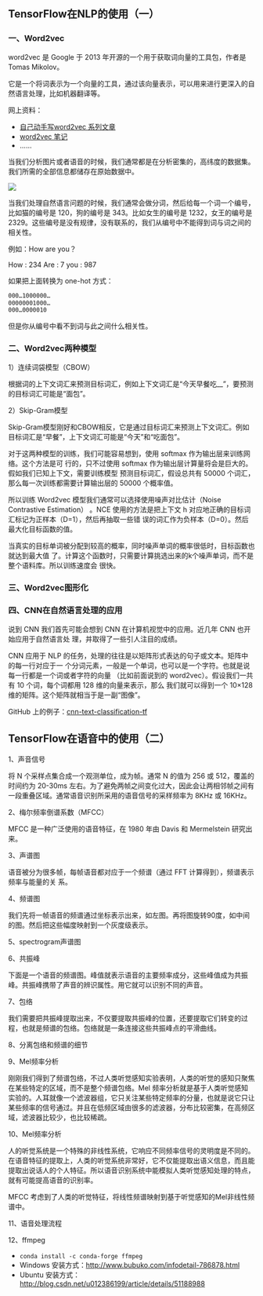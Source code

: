 

## TensorFlow在NLP的使用（一）

### 一、Word2vec

word2vec 是 Google 于 2013 年开源的一个用于获取词向量的工具包，作者是 Tomas Mikolov。

它是一个将词表示为一个向量的工具，通过该向量表示，可以用来进行更深入的自然语言处理，比如机器翻译等。

网上资料：

- [自己动手写word2vec 系列文章](https://blog.csdn.net/u014595019/article/details/51884529)
- [word2vec 笔记](https://blog.csdn.net/zhangxb35/article/details/74716245)
- ......

当我们分析图片或者语音的时候，我们通常都是在分析密集的，高纬度的数据集。我们所需的全部信息都储存在原始数据中。

![](http://p35l3ejfq.bkt.clouddn.com/20181012143644.png)

当我们处理自然语言问题的时候，我们通常会做分词，然后给每一个词一个编号，比如猫的编号是 120，狗的编号是 343。比如女生的编号是 1232，女王的编号是 2329。这些编号是没有规律，没有联系的，我们从编号中不能得到词与词之间的相关性。

例如：How are you？

How : 234
Are : 7
you : 987

如果把上面转换为 one-hot 方式：

``` xml
000…1000000…
00000001000…
000…0000010
```

但是你从编号中看不到词与此之间什么相关性。

### 二、Word2vec两种模型

1）连续词袋模型（CBOW）

根据词的上下文词汇来预测目标词汇，例如上下文词汇是“今天早餐吃__”，要预测的目标词汇可能是“面包”。

2）Skip-Gram模型

Skip-Gram模型刚好和CBOW相反，它是通过目标词汇来预测上下文词汇。例如目标词汇是“早餐”，上下文词汇可能是“今天”和“吃面包”。


对于这两种模型的训练，我们可能容易想到，使用 softmax 作为输出层来训练网络。这个方法是可
行的，只不过使用 softmax 作为输出层计算量将会是巨大的。假如我们已知上下文，需要训练模型
预测目标词汇，假设总共有 50000 个词汇，那么每一次训练都需要计算输出层的 50000 个概率值。

所以训练 Word2vec 模型我们通常可以选择使用噪声对比估计（Noise Contrastive Estimation）
。NCE 使用的方法是把上下文 h 对应地正确的目标词汇标记为正样本（D=1），然后再抽取一些错
误的词汇作为负样本（D=0）。然后最大化目标函数的值。


当真实的目标单词被分配到较高的概率，同时噪声单词的概率很低时，目标函数也就达到最大值
了。计算这个函数时，只需要计算挑选出来的k个噪声单词，而不是整个语料库。所以训练速度会
很快。

### 三、Word2vec图形化


### 四、CNN在自然语言处理的应用

说到 CNN 我们首先可能会想到 CNN 在计算机视觉中的应用。近几年 CNN 也开始应用于自然语言处
理，并取得了一些引人注目的成绩。

CNN 应用于 NLP 的任务，处理的往往是以矩阵形式表达的句子或文本。矩阵中的每一行对应于一
个分词元素，一般是一个单词，也可以是一个字符。也就是说每一行都是一个词或者字符的向量
（比如前面说到的 word2vec）。假设我们一共有 10 个词，每个词都用 128 维的向量来表示，那么
我们就可以得到一个 10×128 维的矩阵。这个矩阵就相当于是一副“图像”。


GitHub 上的例子：[cnn-text-classification-tf](https://github.com/dennybritz/cnn-text-classification-tf)

## TensorFlow在语音中的使用（二）

1、声音信号

将 N 个采样点集合成一个观测单位，成为帧。通常 N 的值为 256 或 512，覆盖的时间约为 20-30ms 左右。为了避免两帧之间变化过大，因此会让两相邻帧之间有一段重叠区域。通常语音识别所采用的语音信号的采样频率为 8KHz 或 16KHz。


2、梅尔频率倒谱系数（MFCC）

MFCC 是一种广泛使用的语音特征，在 1980 年由 Davis 和 Mermelstein 研究出来。

3、声谱图

语音被分为很多帧，每帧语音都对应于一个频谱（通过 FFT 计算得到），频谱表示频率与能量的关
系。


4、频谱图

我们先将一帧语音的频谱通过坐标表示出来，如左图。再将图旋转90度，如中间的图。然后把这些幅度映射到一个灰度级表示。


5、spectrogram声谱图


6、共振峰

下面是一个语音的频谱图。峰值就表示语音的主要频率成分，这些峰值成为共振峰。共振峰携带了声音的辨识属性。用它就可以识别不同的声音。


7、包络

我们需要把共振峰提取出来，不仅要提取共振峰的位置，还要提取它们转变的过程，也就是频谱的包络。包络就是一条连接这些共振峰点的平滑曲线。


8、分离包络和频谱的细节


9、Mel频率分析

刚刚我们得到了频谱包络，不过人类听觉感知实验表明，人类的听觉的感知只聚焦在某些特定的区域，而不是整个频谱包络。Mel 频率分析就是基于人类听觉感知实验的。人耳就像一个滤波器组，它只关注某些特定频率的分量，也就是说它只让某些频率的信号通过。并且在低频区域由很多的滤波器，分布比较密集，在高频区域，滤波器比较少，也比较稀疏。

10、Mel频率分析

人的听觉系统是一个特殊的非线性系统，它响应不同频率信号的灵明度是不同的。在语音特征的提取上，人类的听觉系统非常好，它不仅能提取出语义信息，而且能提取出说话人的个人特征。所以语音识别系统中能模拟人类听觉感知处理的特点，就有可能提高语音的识别率。

MFCC 考虑到了人类的听觉特征，将线性频谱映射到基于听觉感知的Mel非线性频谱中。

11、语音处理流程


12、ffmpeg

- `conda install -c conda-forge ffmpeg`
- Windows 安装方式：http://www.bubuko.com/infodetail-786878.html
- Ubuntu 安装方式：http://blog.csdn.net/u012386199/article/details/51188988

